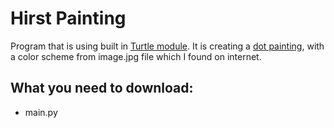 # Hirst Painting
Program that is using built in [Turtle module](https://docs.python.org/3/library/turtle.html). It is creating a [dot painting](https://www.artsy.net/artist-series/damien-hirst-spots), with a color scheme from image.jpg file which I found on internet.
## What you need to download:
- main.py 
